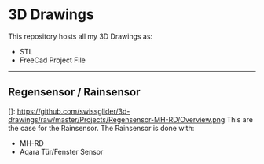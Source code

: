 # 3D Drawings
This repository hosts all my 3D Drawings as:
- STL
- FreeCad Project File

--- 

## Regensensor / Rainsensor
[]: https://github.com/swissglider/3d-drawings/raw/master/Projects/Regensensor-MH-RD/Overview.png
This are the case for the Rainsensor.
The Rainsensor is done with:
- MH-RD
- Aqara Tür/Fenster Sensor

